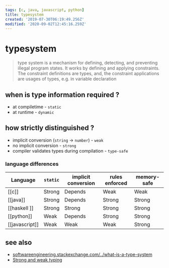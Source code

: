 ```yaml
---
tags: [c, java, javascript, python]
title: typesystem
created: '2019-07-30T06:19:49.256Z'
modified: '2020-09-02T12:45:16.259Z'
---
```


# typesystem

> type system is a mechanism for defining, detecting, and preventing illegal program states. It works by defining and applying constraints. The constraint definitions are types, and, the constraint applications are usages of types, e.g. in variable declaration

## when is type information required ?

- at compiletime - `static`
- at runtime - `dynamic`

## how strictly distinguished ?

- implicit conversion (`string` -> `number`) - `weak`
- no implicit conversion - `strong`
- compiler validates types during compilation - `type-safe`

### language differences

Language       | `static` | implicit conversion | rules enforced  | memory-safe
--             |--       |--                     |--               |--
[[c]]          | Strong  | Depends               | Weak            | Weak
[[java]]       | Strong  | Depends               | Strong          | Strong
[[haskell ]]   | Strong  | Strong                | Strong          | Strong
[[python]]     | Weak    | Depends               | Strong          | Strong
[[javascript]] | Weak    | Weak                  | Weak            | Strong

## see also

- [softwareengineering.stackexchange.com/../what-is-a-type-system](https://softwareengineering.stackexchange.com/questions/333643/what-is-a-type-system)
- [Strong and weak typing](https://www.destroyallsoftware.com/compendium/strong-and-weak-typing)
